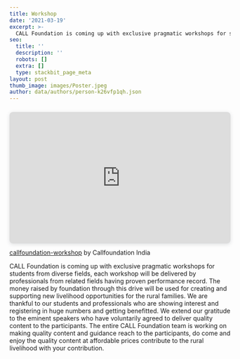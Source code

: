 ```yaml
---
title: Workshop
date: '2021-03-19'
excerpt: >-
  CALL Foundation is coming up with exclusive pragmatic workshops for students from diverse fields, each workshop will be delivered by professionals from related fields having proven performance record.
seo:
  title: ''
  description: ''
  robots: []
  extra: []
  type: stackbit_page_meta
layout: post
thumb_image: images/Poster.jpeg
author: data/authors/person-k26vfp1qh.json
---
```

<div style="position: relative; width: 100%; height: 0; padding-top: 50.0000%;
 padding-bottom: 48px; box-shadow: 0 2px 8px 0 rgba(63,69,81,0.16); margin-top: 1.6em; margin-bottom: 0.9em; overflow: hidden;
 border-radius: 8px; will-change: transform;">
  <iframe loading="lazy" style="position: absolute; width: 100%; height: 100%; top: 0; left: 0; border: none; padding: 0;margin: 0;"
    src="https:&#x2F;&#x2F;www.canva.com&#x2F;design&#x2F;DAFDS6WPSvg&#x2F;view?embed" allowfullscreen="allowfullscreen" allow="fullscreen">
  </iframe>
</div>
<a href="https:&#x2F;&#x2F;www.canva.com&#x2F;design&#x2F;DAFDS6WPSvg&#x2F;view?utm_content=DAFDS6WPSvg&amp;utm_campaign=designshare&amp;utm_medium=embeds&amp;utm_source=link" target="_blank" rel="noopener">callfoundation-workshop</a> by Callfoundation India

CALL Foundation is coming up with exclusive pragmatic workshops for students from diverse fields, each workshop will be delivered by professionals from related fields having proven performance record. The money raised by foundation through this drive will be used for creating and supporting new livelihood opportunities for the rural families. We are thankful to our students and professionals who are showing interest and registering in huge numbers and getting benefitted.  We extend our gratitude to the eminent speakers who have voluntarily agreed to deliver quality content to the participants. The entire CALL Foundation team is working on making quality content and guidance reach to the participants, do come and enjoy the quality content at affordable prices contribute to the rural livelihood with your contribution.
